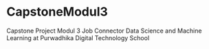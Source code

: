 # CapstoneModul3
Capstone Project Modul 3 Job Connector Data Science and Machine Learning at Purwadhika Digital Technology School
